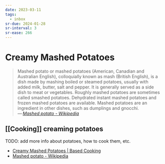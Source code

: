 ```yaml
---
date: 2023-03-11
tags:
  - inbox
sr-due: 2024-01-28
sr-interval: 3
sr-ease: 266
---
```


# Creamy Mashed Potatoes

> Mashed potato or mashed potatoes (American, Canadian and Australian English),
> colloquially known as mash (British English), is a dish made by mashing boiled
> or steamed potatoes, usually with added milk, butter, salt and pepper. It is
> generally served as a side dish to meat or vegetables. Roughly mashed potatoes
> are sometimes called smashed potatoes. Dehydrated instant
> mashed potatoes and frozen mashed potatoes are available. Mashed
> potatoes are an ingredient in other dishes, such as dumplings and gnocchi.\
> — <cite>[Mashed potato - Wikipedia](https://en.wikipedia.org/wiki/Mashed_potato)</cite>

## [[Cooking]] creaming potatoes

TODO: add more info about potatoes, how to cook them, etc.

- [Creamy Mashed Potatoes | Based Cooking](https://based.cooking/creamy-mashed-potatoes/)
- [Mashed potato - Wikipedia](https://en.wikipedia.org/wiki/Mashed_potato)
